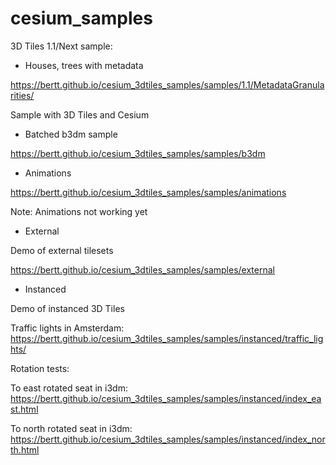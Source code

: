 # cesium_samples

3D Tiles 1.1/Next sample:

- Houses, trees with metadata

https://bertt.github.io/cesium_3dtiles_samples/samples/1.1/MetadataGranularities/

Sample with 3D Tiles and Cesium

- Batched b3dm sample

https://bertt.github.io/cesium_3dtiles_samples/samples/b3dm

- Animations

https://bertt.github.io/cesium_3dtiles_samples/samples/animations

Note: Animations not working yet

- External

Demo of external tilesets

https://bertt.github.io/cesium_3dtiles_samples/samples/external

- Instanced

Demo of instanced 3D Tiles

Traffic lights in Amsterdam: https://bertt.github.io/cesium_3dtiles_samples/samples/instanced/traffic_lights/

Rotation tests:

To east rotated seat in i3dm: https://bertt.github.io/cesium_3dtiles_samples/samples/instanced/index_east.html

To north rotated seat in i3dm: https://bertt.github.io/cesium_3dtiles_samples/samples/instanced/index_north.html


